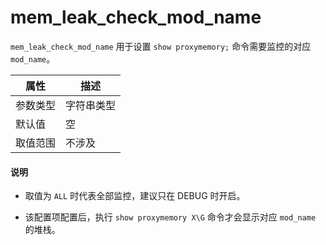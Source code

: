 # mem_leak_check_mod_name

`mem_leak_check_mod_name` 用于设置 `show proxymemory;` 命令需要监控的对应 `mod_name`。

|  属性    | 描述     |
|----------|---------|
| 参数类型 |   字符串类型      |
| 默认值   | 空     |
| 取值范围 | 不涉及  |

<main id="notice" type='explain'>
  <h4>说明</h4>
  <ul>
  <li>
  <p>取值为 <code>ALL</code> 时代表全部监控，建议只在 DEBUG 时开启。</p>
  </li>
  <li>
  <p>该配置项配置后，执行 <code>show proxymemory X\G</code> 命令才会显示对应 <code>mod_name</code> 的堆栈。</p>
  </li>
</main>
